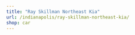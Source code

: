 ```yaml
---
title: "Ray Skillman Northeast Kia"
url: /indianapolis/ray-skillman-northeast-kia/
shop: car
---
```

